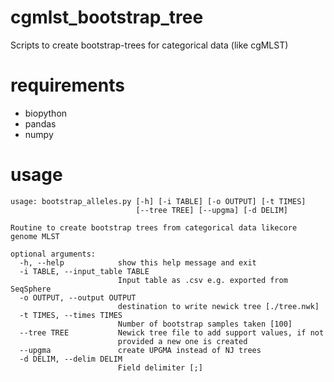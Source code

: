 # cgmlst_bootstrap_tree
Scripts to create bootstrap-trees for categorical data (like cgMLST)

# requirements
- biopython
- pandas
- numpy

# usage

```
usage: bootstrap_alleles.py [-h] [-i TABLE] [-o OUTPUT] [-t TIMES]
                            [--tree TREE] [--upgma] [-d DELIM]

Routine to create bootstrap trees from categorical data likecore genome MLST

optional arguments:
  -h, --help            show this help message and exit
  -i TABLE, --input_table TABLE
                        Input table as .csv e.g. exported from SeqSphere
  -o OUTPUT, --output OUTPUT
                        destination to write newick tree [./tree.nwk]
  -t TIMES, --times TIMES
                        Number of bootstrap samples taken [100]
  --tree TREE           Newick tree file to add support values, if not
                        provided a new one is created
  --upgma               create UPGMA instead of NJ trees
  -d DELIM, --delim DELIM
                        Field delimiter [;]
```
